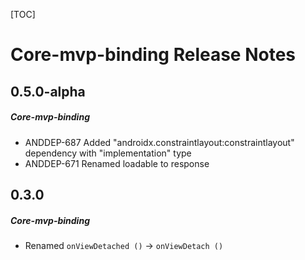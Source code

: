 [TOC]
# Core-mvp-binding Release Notes
## 0.5.0-alpha
##### Core-mvp-binding
* ANDDEP-687 Added "androidx.constraintlayout:constraintlayout" dependency with "implementation" type
* ANDDEP-671 Renamed loadable to response
## 0.3.0
##### Core-mvp-binding
* Renamed `onViewDetached ()` -> `onViewDetach ()`